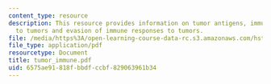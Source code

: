 ```yaml
---
content_type: resource
description: This resource provides information on tumor antigens, immune responses
  to tumors and evasion of immune responses to tumors.
file: /media/https%3A/open-learning-course-data-rc.s3.amazonaws.com/hst-176-cellular-and-molecular-immunology-fall-2005/6575ae91818fbbdfccbf829063961b34_tumor_immune.pdf
file_type: application/pdf
resourcetype: Document
title: tumor_immune.pdf
uid: 6575ae91-818f-bbdf-ccbf-829063961b34
---
```

